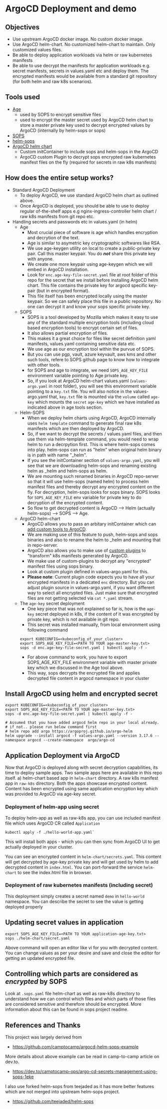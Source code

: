 # ArgoCD Deployment and demo

## Objectives
* Use upstream ArgoCD docker image. No custom docker image.
* Use ArgoCD helm-chart. No customized helm-chart to maintain. Only customized values files.
* Be able to deploy application workloads via helm or raw kubernetes manifests
* Be able to use decrypt the manifests for application workloads e.g. secret manifests, secrets in values.yaml etc and deploy them. The encrypted manifests would be available from a standard git repository (for both helm and raw k8s scenarios).

## Tools used
* [Age](FIXME:)
    * used by SOPS to encrypt sensitive files
    * used to encrypt the master secret used by ArgoCD helm chart to store a master private key used to decrypt encrypted values by ArgoCD (internally by helm-sops or sops)
* [SOPS](FIXME:)
* [helm-sops](FIXME:)
* [ArgoCD helm chart](FIXME:)
    * Custom initContainer to include sops and helm-sops in the ArgoCD
    * ArgoCD custom Plugin to decrypt sops encrypted raw kubernetes manifest files on the fly (required for secrets in raw k8s manifests)

## How does the entire setup works?
* Standard ArgoCD Deployment
    * To deploy ArgoCD, we use standard ArgoCD helm chart as outlined above.
    * Once ArgoCD is deployed, you should be able to use to deploy regular of-the-shelf apps e.g nginx-ingress-controller helm chart / raw k8s manifests from git repo etc.
* Handling secrets and passwords etc in values.yaml (in helm)
    * Age
        * Most crucial piece of software is age which handles encryption and decrytion of the text.
        * Age is similar to asymetric key cryptographic softwares like RSA.
        * We use age-keygen utility on local to create a public-private key pair. Call this master keypair. You do ___not___ share this private key with anyone.
        * We create one more keypair using age-keygen which we will embed in ArgoCD installation.
        * Look for `enc.age-key-file-secret.yaml` file at root folder of this repo for the secret that we install before installing ArgoCD helm chart. This file contains the private key for argocd specific key-pair (but in encrypted format).
        * This file itself has been encrypted locally using the master keypair. So we can safely place this file in a public repository. No one can decrypt it and know your sops specific private key.
    * SOPS
        * SOPS is a tool developed by Mozilla which makes it easy to use any of the standard multiple encryption tools (including cloud based encryption tools) to encrypt certain set of files.
        * It also allows partial encryption of files.
        * This makes it a great choice for files like secret definition yaml manifests, values.yaml containing sensitive data etc.
        * We use age as our encryption tool within the purvue of SOPS.
        * But you can use pgp, vault, azure keyvault, aws kms and other such tools, refere to SOPS github page to know how to integrate with other tools.
        * for SOPS and age to integrate, we need `SOPS_AGE_KEY_FILE` environment variable pointing to Age private key.
        * So, if you look at ArgoCD helm-chart values.yaml (`values-argo.yaml` in root folder), you will see this environment variable pointing to a `key.txt` file. You will also notice in the values-argo.yaml that, `key.txt` file is mounted via the `volume` called `age-key` which mounts the `secret` `age-key` which we have installed as indicated above in age tools section.
    * Helm-SOPS
        * When we deploy helm charts using ArgoCD, ArgoCD internally uses `helm template` command to generate final raw k8s manifests which are then deployed by ArgoCD.
        * So, if we want to decrypt the secrets / values.yaml files, and then use them via helm-template command, you would need to wrap helm to run a decrpytion first. This is where helm-sops comes into play. helm-sops can run as "helm" when original helm binary is in path with name "_helm".
        * If you see the initContainer section of `values-argo.yaml`, you will see that we are downloading helm-sops and renaming existing helm as _helm and helm-sops as helm.
        * We are mounting such renamed binaries in ArgoCD repo-server so that it will use helm-sops (named helm) to process helm manifest files and thereby decrypt any encrypted content on the fly. For decryption, helm-sops looks for sops binary. SOPS looks for `SOPS_AGE_KEY_FILE` env variable for private key to do decryption of the encrypted content.
        * So flow to get decrypted content is ArgoCD --> Helm (actually helm-sops) --> SOPS --> Age.
    * ArgoCD helm-chart
        * ArgoCD allows you to pass an arbitary initContainer which can [add custom tools to ArgoCD](https://argoproj.github.io/argo-cd/operator-manual/custom_tools/#adding-tools-via-volume-mounts).
        * We are making use of this feature to push, helm-sops and sops binaries and also to rename the helm to _helm and mounting that in repo-server.
        * ArgoCD also allows you to make use of [custom plugins](https://argoproj.github.io/argo-cd/user-guide/config-management-plugins/) to "transform" k8s manifests generated by ArgoCD.
        * We make use of custom-plugins to decrypt any "encrypted" manifest files using sops binary.
        * Look at custom plugin defined in values-argo.yaml for this.
        * __Please note__: Current plugin code expects you to have all your encrypted manifests in a dedicated `enc` directory. But you can adjust plugin source in values-argo.yaml, if you want different way to select all encrypted files. Just make sure that encrypted files are not getting selected via `cat *.yaml` stream.
    * The `age-key` secret deployment
        * One key piece that was not explained so far is, how is the `age-key` secret deployed in k8s, if the content of it was encrypted by private key, which is not available in git repo.
        * This secret was installed manually, from local environment using following command
        ```
        export KUBECONFIG=<kubeconfig_of_your_cluster>
        export SOPS_AGE_KEY_FILE=<PATH TO YOUR age-master-key.txt>
        sops -d enc.age-key-file-secret.yaml | kubectl apply -f - 
        ```
        * For above command to work, you have to export SOPS_AGE_KEY_FILE environment variable with master private key which we discussed in the Age tool above.
        * This way, sops decrypts the encrypted file and applies decrypted file content in argocd namespace in your cluster

## Install ArgoCD using helm and encrypted secret
```
export KUBECONFIG=<kubeconfig_of_your_cluster>
export SOPS_AGE_KEY_FILE=<PATH TO YOUR age-master-key.txt>
sops -d enc.age-key-file-secret.yaml | kubectl apply -f - 

# Assumed that you have added argocd helm repo in your local already.
# if not.. please run below command first
# helm repo add argo https://argoproj.github.io/argo-helm
helm upgrade --install argocd -f values-argo.yaml --version 3.17.6 --namespace argocd --create-namespace  argo/argo-cd
```

## Application Deployment via ArgoCD

Now that ArgoCD is deployed along with secret decryption capabilities, its time to deploy sample apps. Two sample apps here are available in this repo itself. a) helm-chart based app in `helm-chart` directory. A raw k8s manifest app in `raw-k8s` directory. Both the apps showcase encrypted content. Content has been encrypted using same application encryption key which was provided to ArgoCD via age-key secret.

### Deployment of helm-app using secret
To deploy helm-app as well as raw-k8s app, you can use included manifest file which uses ArgoCD CR called `Application`
```
kubectl apply -f ./hello-world-app.yaml`
```

This will install both apps - which you can then sync from ArgoCD UI to get actually deployed in your cluster.

You can see an encrypted content in `helm-chart/secrets.yaml`. This content will get decrypted by age-key private key and will get used by helm to add decrypted content in `index.html`. You can port-forward the service `helm-chart` to see the index.html file in browser.

### Deployment of raw kubernetes manifests (including secret)
This deployment simply creates a secret named `demo` in `hello-world` namespace. You can describe the secret to see the value is getting deployed properly

## Updating secret values in application
```
export SOPS_AGE_KEY_FILE=<PATH TO YOUR application-age-key.txt>
sops ./helm-chart/secret.yaml
```
Above command will open an editor like vi for you with decrypted content. You can change values as per your desire and save and close the editor for getting an updated encrypted file.

## Controlling which parts are considered as _encrypted_ by SOPS
Look at `.sops.yaml` file helm-chart as well as raw-k8s directory to understand how we can control which files and which parts of those files are considered sensitive and therefore should be encrypted. More information about this can be found in sops project readme.

## References and Thanks
This project was largely derived from 
* https://github.com/camptocamp/argocd-helm-sops-example

More details about above example can be read in camp-to-camp article on dev.to.
* https://dev.to/camptocamp-ops/argo-cd-secrets-management-using-sops-1eke

I also use forked helm-sops from teejaded as it has more better features which are not merged into upstream helm-sops project.
* https://github.com/teejaded/helm-sops
